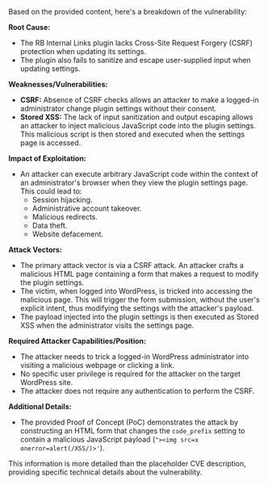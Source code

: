 Based on the provided content, here's a breakdown of the vulnerability:

**Root Cause:**

*   The RB Internal Links plugin lacks Cross-Site Request Forgery (CSRF) protection when updating its settings.
*   The plugin also fails to sanitize and escape user-supplied input when updating settings.

**Weaknesses/Vulnerabilities:**

*   **CSRF:** Absence of CSRF checks allows an attacker to make a logged-in administrator change plugin settings without their consent.
*   **Stored XSS:**  The lack of input sanitization and output escaping allows an attacker to inject malicious JavaScript code into the plugin settings. This malicious script is then stored and executed when the settings page is accessed.

**Impact of Exploitation:**

*   An attacker can execute arbitrary JavaScript code within the context of an administrator's browser when they view the plugin settings page. This could lead to:
    *   Session hijacking.
    *   Administrative account takeover.
    *   Malicious redirects.
    *   Data theft.
    *   Website defacement.

**Attack Vectors:**

*   The primary attack vector is via a CSRF attack. An attacker crafts a malicious HTML page containing a form that makes a request to modify the plugin settings.
*   The victim, when logged into WordPress, is tricked into accessing the malicious page. This will trigger the form submission, without the user's explicit intent, thus modifying the settings with the attacker's payload.
*   The payload injected into the plugin settings is then executed as Stored XSS when the administrator visits the settings page.

**Required Attacker Capabilities/Position:**

*   The attacker needs to trick a logged-in WordPress administrator into visiting a malicious webpage or clicking a link.
*   No specific user privilege is required for the attacker on the target WordPress site.
*   The attacker does not require any authentication to perform the CSRF.

**Additional Details:**

*   The provided Proof of Concept (PoC) demonstrates the attack by constructing an HTML form that changes the `code_prefix` setting to contain a malicious JavaScript payload (`"><img src=x onerror=alert(/XSS/)>'`).

This information is more detailed than the placeholder CVE description, providing specific technical details about the vulnerability.